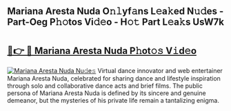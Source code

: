 ## Mariana Aresta Nuda O𝚗𝚕yf𝚊ns L𝚎a𝚔ed N𝚞𝚍es - Part-Oeg P𝚑𝚘tos Vi𝚍𝚎o - H𝚘𝚝 Part L𝚎a𝚔s UsW7k

# <h2><a href="http://kf07gy.oniu.top/?m=Mariana+Aresta+Nuda">🔗👉 🔴 Mariana Aresta Nuda P𝚑ot𝚘𝚜 V𝚒d𝚎o</a></h2>

[![Mariana Aresta Nuda Nu𝚍e𝚜](https://i.imgur.com/0qMVB7G.gif)](http://kf07gy.oniu.top/?m=Mariana+Aresta+Nuda)
Virtual dance innovator and web entertainer Mariana Aresta Nuda, celebrated for sharing dance and lifestyle inspiration through solo and collaborative dance acts and brief films. The public persona of Mariana Aresta Nuda is defined by its sincere and genuine demeanor, but the mysteries of his private life remain a tantalizing enigma.  

